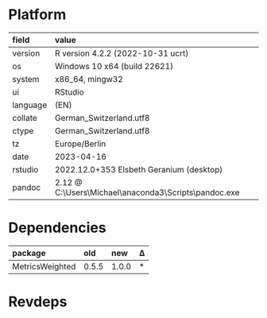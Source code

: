 # Platform

|field    |value                                                |
|:--------|:----------------------------------------------------|
|version  |R version 4.2.2 (2022-10-31 ucrt)                    |
|os       |Windows 10 x64 (build 22621)                         |
|system   |x86_64, mingw32                                      |
|ui       |RStudio                                              |
|language |(EN)                                                 |
|collate  |German_Switzerland.utf8                              |
|ctype    |German_Switzerland.utf8                              |
|tz       |Europe/Berlin                                        |
|date     |2023-04-16                                           |
|rstudio  |2022.12.0+353 Elsbeth Geranium (desktop)             |
|pandoc   |2.12 @ C:\Users\Michael\anaconda3\Scripts\pandoc.exe |

# Dependencies

|package         |old   |new   |Δ  |
|:---------------|:-----|:-----|:--|
|MetricsWeighted |0.5.5 |1.0.0 |*  |

# Revdeps

